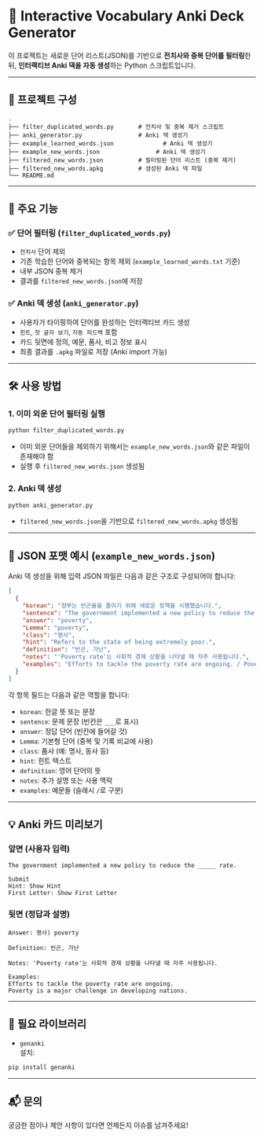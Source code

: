 # 📘 Interactive Vocabulary Anki Deck Generator

이 프로젝트는 새로운 단어 리스트(JSON)를 기반으로 **전치사와 중복 단어를 필터링**한 뒤, **인터랙티브 Anki 덱을 자동 생성**하는 Python 스크립트입니다.

---

## 📂 프로젝트 구성

```
.
├── filter_duplicated_words.py       # 전치사 및 중복 제거 스크립트
├── anki_generator.py                # Anki 덱 생성기
├── example_learned_words.json              # Anki 덱 생성기
├── example_new_words.json                # Anki 덱 생성기
├── filtered_new_words.json          # 필터링된 단어 리스트 (중복 제거)
├── filtered_new_words.apkg          # 생성된 Anki 덱 파일
└── README.md
```
---

## 🧠 주요 기능

### ✅ 단어 필터링 (`filter_duplicated_words.py`)
- `전치사` 단어 제외
- 기존 학습한 단어와 중복되는 항목 제외 (`example_learned_words.txt` 기준)
- 내부 JSON 중복 제거
- 결과를 `filtered_new_words.json`에 저장

### ✅ Anki 덱 생성 (`anki_generator.py`)
- 사용자가 타이핑하여 단어를 완성하는 인터랙티브 카드 생성
- `힌트`, `첫 글자 보기`, `자동 피드백` 포함
- 카드 뒷면에 정의, 예문, 품사, 비고 정보 표시
- 최종 결과를 `.apkg` 파일로 저장 (Anki import 가능)

---

## 🛠 사용 방법

### 1. 이미 외운 단어 필터링 실행
```bash
python filter_duplicated_words.py
```
- 이미 외운 단어들을 제외하기 위해서는 `example_new_words.json`와 같은 파일이 존재해야 함
- 실행 후 `filtered_new_words.json` 생성됨

### 2. Anki 덱 생성
```bash
python anki_generator.py
```
- `filtered_new_words.json`을 기반으로 `filtered_new_words.apkg` 생성됨

---

## 🧾 JSON 포맷 예시 (`example_new_words.json`)

Anki 덱 생성을 위해 입력 JSON 파일은 다음과 같은 구조로 구성되어야 합니다:

```json
[
  {
    "korean": "정부는 빈곤율을 줄이기 위해 새로운 정책을 시행했습니다.",
    "sentence": "The government implemented a new policy to reduce the ___ rate.",
    "answer": "poverty",
    "Lemma": "poverty",
    "class": "명사",
    "hint": "Refers to the state of being extremely poor.",
    "definition": "빈곤, 가난",
    "notes": "'Poverty rate'는 사회적 경제 상황을 나타낼 때 자주 사용됩니다.",
    "examples": "Efforts to tackle the poverty rate are ongoing. / Poverty is a major challenge in developing nations."
  }
]
```

각 항목 필드는 다음과 같은 역할을 합니다:
- `korean`: 한글 뜻 또는 문장
- `sentence`: 문제 문장 (빈칸은 `___`로 표시)
- `answer`: 정답 단어 (빈칸에 들어갈 것)
- `Lemma`: 기본형 단어 (중복 및 기록 비교에 사용)
- `class`: 품사 (예: 명사, 동사 등)
- `hint`: 힌트 텍스트
- `definition`: 영어 단어의 뜻
- `notes`: 추가 설명 또는 사용 맥락
- `examples`: 예문들 (슬래시 `/`로 구분)

---

## 💡 Anki 카드 미리보기

### 앞면 (사용자 입력)
```
The government implemented a new policy to reduce the _____ rate.

Submit
Hint: Show Hint
First Letter: Show First Letter
```

### 뒷면 (정답과 설명)
```
Answer: 명사) poverty

Definition: 빈곤, 가난

Notes: 'Poverty rate'는 사회적 경제 상황을 나타낼 때 자주 사용됩니다.

Examples:
Efforts to tackle the poverty rate are ongoing.
Poverty is a major challenge in developing nations.
```

---

## 🔧 필요 라이브러리

- `genanki`  
설치:
```bash
pip install genanki
```

---

## 📬 문의
궁금한 점이나 제안 사항이 있다면 언제든지 이슈를 남겨주세요!

